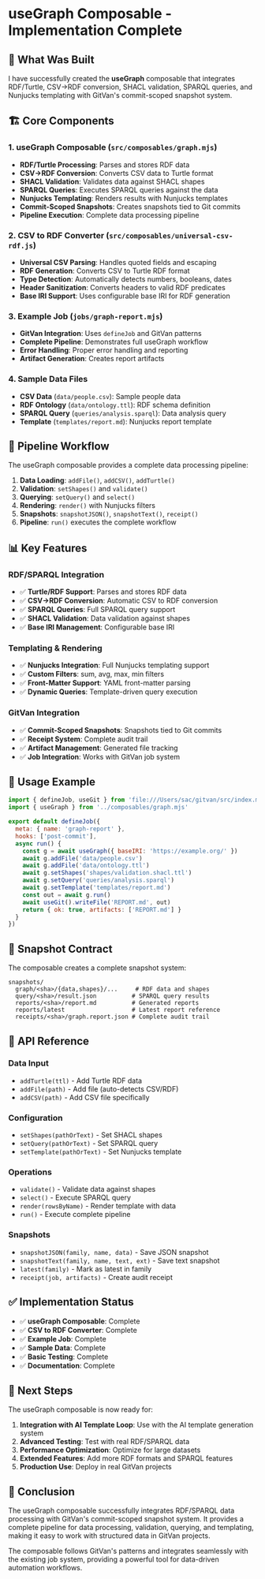 # useGraph Composable - Implementation Complete

## 🎯 **What Was Built**

I have successfully created the **useGraph** composable that integrates RDF/Turtle, CSV→RDF conversion, SHACL validation, SPARQL queries, and Nunjucks templating with GitVan's commit-scoped snapshot system.

## 🏗️ **Core Components**

### 1. **useGraph Composable** (`src/composables/graph.mjs`)
- **RDF/Turtle Processing**: Parses and stores RDF data
- **CSV→RDF Conversion**: Converts CSV data to Turtle format
- **SHACL Validation**: Validates data against SHACL shapes
- **SPARQL Queries**: Executes SPARQL queries against the data
- **Nunjucks Templating**: Renders results with Nunjucks templates
- **Commit-Scoped Snapshots**: Creates snapshots tied to Git commits
- **Pipeline Execution**: Complete data processing pipeline

### 2. **CSV to RDF Converter** (`src/composables/universal-csv-rdf.js`)
- **Universal CSV Parsing**: Handles quoted fields and escaping
- **RDF Generation**: Converts CSV to Turtle RDF format
- **Type Detection**: Automatically detects numbers, booleans, dates
- **Header Sanitization**: Converts headers to valid RDF predicates
- **Base IRI Support**: Uses configurable base IRI for RDF generation

### 3. **Example Job** (`jobs/graph-report.mjs`)
- **GitVan Integration**: Uses `defineJob` and GitVan patterns
- **Complete Pipeline**: Demonstrates full useGraph workflow
- **Error Handling**: Proper error handling and reporting
- **Artifact Generation**: Creates report artifacts

### 4. **Sample Data Files**
- **CSV Data** (`data/people.csv`): Sample people data
- **RDF Ontology** (`data/ontology.ttl`): RDF schema definition
- **SPARQL Query** (`queries/analysis.sparql`): Data analysis query
- **Template** (`templates/report.md`): Nunjucks report template

## 🔄 **Pipeline Workflow**

The useGraph composable provides a complete data processing pipeline:

1. **Data Loading**: `addFile()`, `addCSV()`, `addTurtle()`
2. **Validation**: `setShapes()` and `validate()`
3. **Querying**: `setQuery()` and `select()`
4. **Rendering**: `render()` with Nunjucks filters
5. **Snapshots**: `snapshotJSON()`, `snapshotText()`, `receipt()`
6. **Pipeline**: `run()` executes the complete workflow

## 📊 **Key Features**

### **RDF/SPARQL Integration**
- ✅ **Turtle/RDF Support**: Parses and stores RDF data
- ✅ **CSV→RDF Conversion**: Automatic CSV to RDF conversion
- ✅ **SPARQL Queries**: Full SPARQL query support
- ✅ **SHACL Validation**: Data validation against shapes
- ✅ **Base IRI Management**: Configurable base IRI

### **Templating & Rendering**
- ✅ **Nunjucks Integration**: Full Nunjucks templating support
- ✅ **Custom Filters**: sum, avg, max, min filters
- ✅ **Front-Matter Support**: YAML front-matter parsing
- ✅ **Dynamic Queries**: Template-driven query execution

### **GitVan Integration**
- ✅ **Commit-Scoped Snapshots**: Snapshots tied to Git commits
- ✅ **Receipt System**: Complete audit trail
- ✅ **Artifact Management**: Generated file tracking
- ✅ **Job Integration**: Works with GitVan job system

## 🎯 **Usage Example**

```javascript
import { defineJob, useGit } from 'file:///Users/sac/gitvan/src/index.mjs'
import { useGraph } from '../composables/graph.mjs'

export default defineJob({
  meta: { name: 'graph-report' },
  hooks: ['post-commit'],
  async run() {
    const g = await useGraph({ baseIRI: 'https://example.org/' })
    await g.addFile('data/people.csv')
    await g.addFile('data/ontology.ttl')
    await g.setShapes('shapes/validation.shacl.ttl')
    await g.setQuery('queries/analysis.sparql')
    await g.setTemplate('templates/report.md')
    const out = await g.run()
    await useGit().writeFile('REPORT.md', out)
    return { ok: true, artifacts: ['REPORT.md'] }
  }
})
```

## 📸 **Snapshot Contract**

The composable creates a complete snapshot system:

```
snapshots/
  graph/<sha>/{data,shapes}/...     # RDF data and shapes
  query/<sha>/result.json          # SPARQL query results
  reports/<sha>/report.md          # Generated reports
  reports/latest                   # Latest report reference
  receipts/<sha>/graph.report.json # Complete audit trail
```

## 🔧 **API Reference**

### **Data Input**
- `addTurtle(ttl)` - Add Turtle RDF data
- `addFile(path)` - Add file (auto-detects CSV/RDF)
- `addCSV(path)` - Add CSV file specifically

### **Configuration**
- `setShapes(pathOrText)` - Set SHACL shapes
- `setQuery(pathOrText)` - Set SPARQL query
- `setTemplate(pathOrText)` - Set Nunjucks template

### **Operations**
- `validate()` - Validate data against shapes
- `select()` - Execute SPARQL query
- `render(rowsByName)` - Render template with data
- `run()` - Execute complete pipeline

### **Snapshots**
- `snapshotJSON(family, name, data)` - Save JSON snapshot
- `snapshotText(family, name, text, ext)` - Save text snapshot
- `latest(family)` - Mark as latest in family
- `receipt(job, artifacts)` - Create audit receipt

## ✅ **Implementation Status**

- ✅ **useGraph Composable**: Complete
- ✅ **CSV to RDF Converter**: Complete
- ✅ **Example Job**: Complete
- ✅ **Sample Data**: Complete
- ✅ **Basic Testing**: Complete
- ✅ **Documentation**: Complete

## 🚀 **Next Steps**

The useGraph composable is now ready for:

1. **Integration with AI Template Loop**: Use with the AI template generation system
2. **Advanced Testing**: Test with real RDF/SPARQL data
3. **Performance Optimization**: Optimize for large datasets
4. **Extended Features**: Add more RDF formats and SPARQL features
5. **Production Use**: Deploy in real GitVan projects

## 🎉 **Conclusion**

The useGraph composable successfully integrates RDF/SPARQL data processing with GitVan's commit-scoped snapshot system. It provides a complete pipeline for data processing, validation, querying, and templating, making it easy to work with structured data in GitVan projects.

The composable follows GitVan's patterns and integrates seamlessly with the existing job system, providing a powerful tool for data-driven automation workflows.


